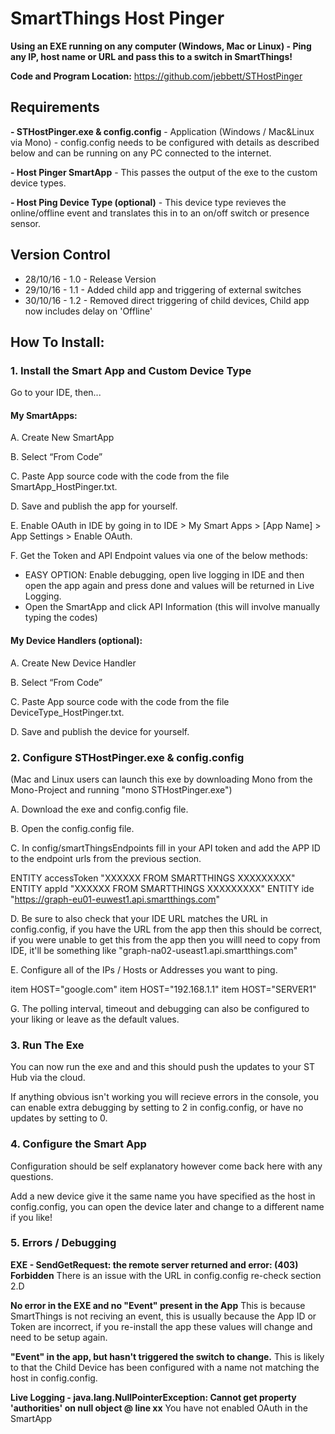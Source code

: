# SmartThings Host Pinger

**Using an EXE running on any computer (Windows, Mac or Linux) - Ping any IP, host name or URL and pass this to a switch in SmartThings!**

**Code and Program Location:**
https://github.com/jebbett/STHostPinger

## Requirements

**- STHostPinger.exe & config.config** - Application (Windows / Mac&Linux via Mono) - config.config needs to be configured with details as described below and can be running on any PC connected to the internet.

**- Host Pinger SmartApp** - This passes the output of the exe to the custom device types.

**- Host Ping Device Type (optional)** - This device type revieves the online/offline event and translates this in to an on/off switch or presence sensor.

## Version Control

 * 28/10/16 - 1.0 - Release Version
 * 29/10/16 - 1.1 - Added child app and triggering of external switches
 * 30/10/16 - 1.2 - Removed direct triggering of child devices, Child app now includes delay on 'Offline'

## How To Install:

### 1. Install the Smart App and Custom Device Type

Go to your IDE, then...

#### My SmartApps:

A. Create New SmartApp

B. Select “From Code”

C. Paste App source code with the code from the file SmartApp_HostPinger.txt.

D. Save and publish the app for yourself.

E. Enable OAuth in IDE by going in to IDE > My Smart Apps > [App Name] > App Settings > Enable OAuth.

F. Get the Token and API Endpoint values via one of the below methods:

* EASY OPTION: Enable debugging, open live logging in IDE and then open the app again and press done and values will be returned in Live Logging.
* Open the SmartApp and click API Information (this will involve manually typing the codes)

#### My Device Handlers (optional):

A. Create New Device Handler

B. Select “From Code”

C. Paste App source code with the code from the file DeviceType_HostPinger.txt.

D. Save and publish the device for yourself.


### 2. Configure STHostPinger.exe & config.config

(Mac and Linux users can launch this exe by downloading Mono from the Mono-Project and running "mono STHostPinger.exe")

A. Download the exe and config.config file. 

B. Open the config.config file.

C. In config/smartThingsEndpoints fill in your API token and add the APP ID to the endpoint urls from the previous section.

ENTITY accessToken "XXXXXX FROM SMARTTHINGS XXXXXXXXX"
ENTITY appId "XXXXXX FROM SMARTTHINGS XXXXXXXXX"
ENTITY ide "https://graph-eu01-euwest1.api.smartthings.com"

D. Be sure to also check that your IDE URL matches the URL in config.config, if you have the URL from the app then this should be correct, if you were unable to get this from the app then you willl need to copy from IDE, it'll be something like "graph-na02-useast1.api.smartthings.com"

E. Configure all of the IPs / Hosts or Addresses you want to ping.

item HOST="google.com"
item HOST="192.168.1.1"
item HOST="SERVER1"

G. The polling interval, timeout and debugging can also be configured to your liking or leave as the default values.

### 3. Run The Exe

You can now run the exe and and this should push the updates to your ST Hub via the cloud.

If anything obvious isn't working you will recieve errors in the console, you can enable extra debugging by setting to 2 in config.config, or have no updates by setting to 0. 


### 4. Configure the Smart App

Configuration should be self explanatory however come back here with any questions.

Add a new device give it the same name you have specified as the host in config.config, you can open the device later and change to a different name if you like!


### 5. Errors / Debugging

**EXE - SendGetRequest: the remote server returned and error: (403) Forbidden**
There is an issue with the URL in config.config re-check section 2.D

**No error in the EXE and no "Event" present in the App**
This is because SmartThings is not reciving an event, this is usually because the App ID or Token are incorrect, if you re-install the app these values will change and need to be setup again.

**"Event" in the app, but hasn't triggered the switch to change.**
This is likely to that the Child Device has been configured with a name not matching the host in config.config.

**Live Logging - java.lang.NullPointerException: Cannot get property 'authorities' on null object @ line xx**
You have not enabled OAuth in the SmartApp